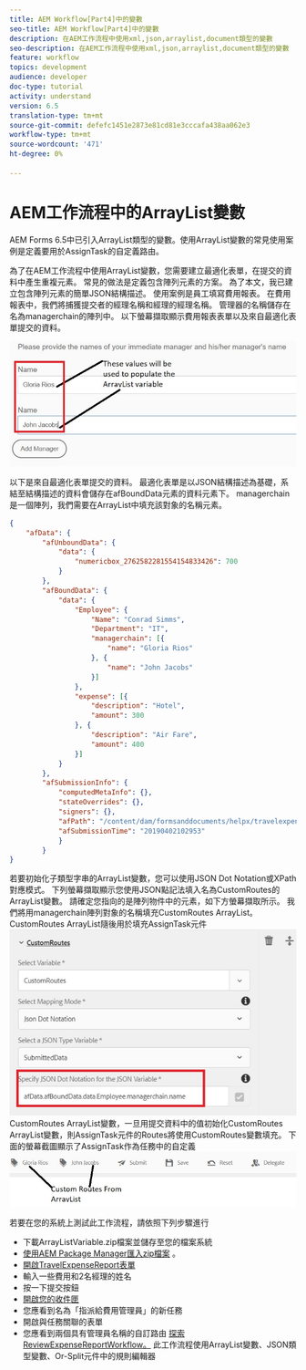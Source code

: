 ```yaml
---
title: AEM Workflow[Part4]中的變數
seo-title: AEM Workflow[Part4]中的變數
description: 在AEM工作流程中使用xml,json,arraylist,document類型的變數
seo-description: 在AEM工作流程中使用xml,json,arraylist,document類型的變數
feature: workflow
topics: development
audience: developer
doc-type: tutorial
activity: understand
version: 6.5
translation-type: tm+mt
source-git-commit: defefc1451e2873e81cd81e3cccafa438aa062e3
workflow-type: tm+mt
source-wordcount: '471'
ht-degree: 0%

---
```



# AEM工作流程中的ArrayList變數

AEM Forms 6.5中已引入ArrayList類型的變數。使用ArrayList變數的常見使用案例是定義要用於AssignTask的自定義路由。

為了在AEM工作流程中使用ArrayList變數，您需要建立最適化表單，在提交的資料中產生重複元素。 常見的做法是定義包含陣列元素的方案。 為了本文，我已建立包含陣列元素的簡單JSON結構描述。 使用案例是員工填寫費用報表。 在費用報表中，我們將捕獲提交者的經理名稱和經理的經理名稱。 管理器的名稱儲存在名為managerchain的陣列中。 以下螢幕擷取顯示費用報表表單以及來自最適化表單提交的資料。

![開銷報告](assets/expensereport.jpg)

以下是來自最適化表單提交的資料。 最適化表單是以JSON結構描述為基礎，系結至結構描述的資料會儲存在afBoundData元素的資料元素下。 managerchain是一個陣列，我們需要在ArrayList中填充該對象的名稱元素。

```json
{
    "afData": {
        "afUnboundData": {
            "data": {
                "numericbox_2762582281554154833426": 700
            }
        },
        "afBoundData": {
            "data": {
                "Employee": {
                    "Name": "Conrad Simms",
                    "Department": "IT",
                    "managerchain": [{
                        "name": "Gloria Rios"
                    }, {
                        "name": "John Jacobs"
                    }]
                },
                "expense": [{
                    "description": "Hotel",
                    "amount": 300
                }, {
                    "description": "Air Fare",
                    "amount": 400
                }]
            }
        },
        "afSubmissionInfo": {
            "computedMetaInfo": {},
            "stateOverrides": {},
            "signers": {},
            "afPath": "/content/dam/formsanddocuments/helpx/travelexpensereport",
            "afSubmissionTime": "20190402102953"
            }
        }
}
```

若要初始化子類型字串的ArrayList變數，您可以使用JSON Dot Notation或XPath對應模式。 下列螢幕擷取顯示您使用JSON點記法填入名為CustomRoutes的ArrayList變數。 請確定您指向的是陣列物件中的元素，如下方螢幕擷取所示。 我們將用managerchain陣列對象的名稱填充CustomRoutes ArrayList。
CustomRoutes ArrayList隨後用於填充AssignTask元件![customroutes](assets/arraylist.jpg)CustomRoutes ArrayList變數，一旦用提交資料中的值初始化CustomRoutes ArrayList變數，則AssignTask元件的Routes將使用CustomRoutes變數填充。 下面的螢幕截圖顯示了AssignTask作為任務中的自定義![路由](assets/customactions.jpg)

若要在您的系統上測試此工作流程，請依照下列步驟進行

* 下載ArrayListVariable.zip檔案並儲存至您的檔案系統
* [使用AEM Package Manager匯入zip檔案](assets/arraylistvariable.zip) 。
* [開啟TravelExpenseReport表單](http://localhost:4502/content/dam/formsanddocuments/helpx/travelexpensereport/jcr:content?wcmmode=disabled)
* 輸入一些費用和2名經理的姓名
* 按一下提交按鈕
* [開啟您的收件匣](http://localhost:4502/aem/inbox)
* 您應看到名為「指派給費用管理員」的新任務
* 開啟與任務關聯的表單
* 您應看到兩個具有管理員名稱的自訂路由
   [探索ReviewExpenseReportWorkflow。](http://localhost:4502/editor.html/conf/global/settings/workflow/models/ReviewExpenseReport.html) 此工作流程使用ArrayList變數、JSON類型變數、Or-Split元件中的規則編輯器
